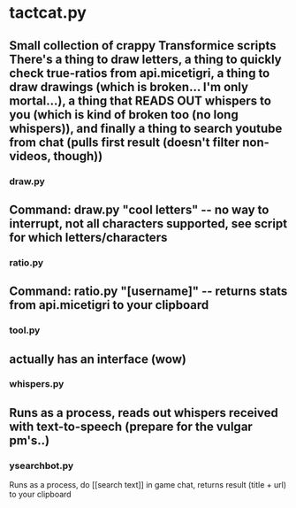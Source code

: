 # tactcat.py
Small collection of crappy Transformice scripts
There's a thing to draw letters,
a thing to quickly check true-ratios from api.micetigri,
a thing to draw drawings (which is broken... I'm only mortal...),
a thing that READS OUT whispers to you (which is kind of broken too (no long whispers)),
and finally a thing to search youtube from chat (pulls first result (doesn't filter non-videos, though))
---
### draw.py  
Command: draw.py "cool letters" -- no way to interrupt, not all characters supported, see script for which letters/characters
---
### ratio.py  
Command: ratio.py "[username]" -- returns stats from api.micetigri to your clipboard
---
### tool.py  
actually has an interface (wow)
---
### whispers.py  
Runs as a process, reads out whispers received with text-to-speech (prepare for the vulgar pm's..)
---
### ysearchbot.py  
Runs as a process, do [[search text]] in game chat, returns result (title + url) to your clipboard
